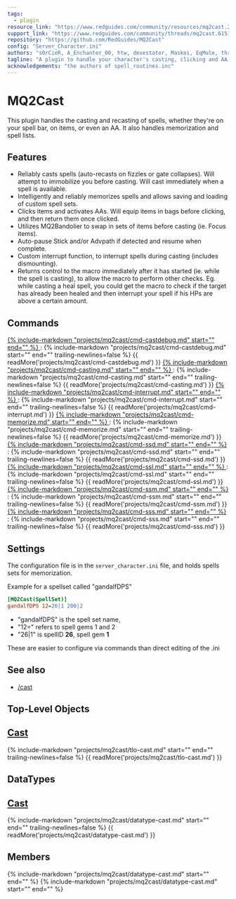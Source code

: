 ```yaml
---
tags:
  - plugin
resource_link: "https://www.redguides.com/community/resources/mq2cast.290/"
support_link: "https://www.redguides.com/community/threads/mq2cast.61518/"
repository: "https://github.com/RedGuides/MQ2Cast"
config: "Server_Character.ini"
authors: "s0rCieR, A_Enchanter_00, htw, devestator, Maskoi, EqMule, three-p-o, trev, alynel"
tagline: "A plugin to handle your character's casting, clicking and AA activation"
acknowledgements: "the authors of spell_routines.inc"
---
```


# MQ2Cast

<!--desc-start-->
This plugin handles the casting and recasting of spells, whether they're on your spell bar, on items, or even an AA. It also handles memorization and spell lists.
<!--desc-end-->
## Features
* Reliably casts spells (auto-recasts on fizzles or gate collapses). Will attempt to immobilize you before casting. Will cast immediately when a spell is available.
* Intelligently and reliably memorizes spells and allows saving and loading of custom spell sets. 
* Clicks items and activates AAs. Will equip items in bags before clicking, and then return them once clicked.
* Utilizes MQ2Bandolier to swap in sets of items before casting (ie. Focus items).
* Auto-pause Stick and/or Advpath if detected and resume when complete.
* Custom interrupt function, to interrupt spells during casting (includes dismounting).
* Returns control to the macro immediately after it has started (ie. while the spell is casting), to allow the macro to perform other checks. Eg. while casting a heal spell, you could get the macro to check if the target has already been healed and then interrupt your spell if his HPs are above a certain amount.

## Commands

<a href="cmd-castdebug/">
{% 
  include-markdown "projects/mq2cast/cmd-castdebug.md" 
  start="<!--cmd-syntax-start-->" 
  end="<!--cmd-syntax-end-->" 
%}
</a>
:    {% include-markdown "projects/mq2cast/cmd-castdebug.md" 
        start="<!--cmd-desc-start-->" 
        end="<!--cmd-desc-end-->" 
        trailing-newlines=false 
     %} {{ readMore('projects/mq2cast/cmd-castdebug.md') }}

<a href="cmd-casting/">
{% 
  include-markdown "projects/mq2cast/cmd-casting.md" 
  start="<!--cmd-syntax-start-->" 
  end="<!--cmd-syntax-end-->" 
%}
</a>
:    {% include-markdown "projects/mq2cast/cmd-casting.md" 
        start="<!--cmd-desc-start-->" 
        end="<!--cmd-desc-end-->" 
        trailing-newlines=false 
     %} {{ readMore('projects/mq2cast/cmd-casting.md') }}

<a href="cmd-interrupt/">
{% 
  include-markdown "projects/mq2cast/cmd-interrupt.md" 
  start="<!--cmd-syntax-start-->" 
  end="<!--cmd-syntax-end-->" 
%}
</a>
:    {% include-markdown "projects/mq2cast/cmd-interrupt.md" 
        start="<!--cmd-desc-start-->" 
        end="<!--cmd-desc-end-->" 
        trailing-newlines=false 
     %} {{ readMore('projects/mq2cast/cmd-interrupt.md') }}

<a href="cmd-memorize/">
{% 
  include-markdown "projects/mq2cast/cmd-memorize.md" 
  start="<!--cmd-syntax-start-->" 
  end="<!--cmd-syntax-end-->" 
%}
</a>
:    {% include-markdown "projects/mq2cast/cmd-memorize.md" 
        start="<!--cmd-desc-start-->" 
        end="<!--cmd-desc-end-->" 
        trailing-newlines=false 
     %} {{ readMore('projects/mq2cast/cmd-memorize.md') }}

<a href="cmd-ssd/">
{% 
  include-markdown "projects/mq2cast/cmd-ssd.md" 
  start="<!--cmd-syntax-start-->" 
  end="<!--cmd-syntax-end-->" 
%}
</a>
:    {% include-markdown "projects/mq2cast/cmd-ssd.md" 
        start="<!--cmd-desc-start-->" 
        end="<!--cmd-desc-end-->" 
        trailing-newlines=false 
     %} {{ readMore('projects/mq2cast/cmd-ssd.md') }}

<a href="cmd-ssl/">
{% 
  include-markdown "projects/mq2cast/cmd-ssl.md" 
  start="<!--cmd-syntax-start-->" 
  end="<!--cmd-syntax-end-->" 
%}
</a>
:    {% include-markdown "projects/mq2cast/cmd-ssl.md" 
        start="<!--cmd-desc-start-->" 
        end="<!--cmd-desc-end-->" 
        trailing-newlines=false 
     %} {{ readMore('projects/mq2cast/cmd-ssl.md') }}

<a href="cmd-ssm/">
{% 
  include-markdown "projects/mq2cast/cmd-ssm.md" 
  start="<!--cmd-syntax-start-->" 
  end="<!--cmd-syntax-end-->" 
%}
</a>
:    {% include-markdown "projects/mq2cast/cmd-ssm.md" 
        start="<!--cmd-desc-start-->" 
        end="<!--cmd-desc-end-->" 
        trailing-newlines=false 
     %} {{ readMore('projects/mq2cast/cmd-ssm.md') }}

<a href="cmd-sss/">
{% 
  include-markdown "projects/mq2cast/cmd-sss.md" 
  start="<!--cmd-syntax-start-->" 
  end="<!--cmd-syntax-end-->" 
%}
</a>
:    {% include-markdown "projects/mq2cast/cmd-sss.md" 
        start="<!--cmd-desc-start-->" 
        end="<!--cmd-desc-end-->" 
        trailing-newlines=false 
     %} {{ readMore('projects/mq2cast/cmd-sss.md') }}

## Settings

The configuration file is in the `server_character.ini` file, and holds spells sets for memorization.

Example for a spellset called "gandalfDPS"

```ini
[MQ2Cast(SpellSet)]
gandalfDPS 12=26|1 200|2
```

- "gandalfDPS" is the spell set name, 
- "12=" refers to spell gems 1 and 2
- "26|1" is spellID **26**, spell gem **1**

These are easier to configure via commands than direct editing of the .ini

## See also

- [/cast](../macroquest/reference/commands/cast.md)

## Top-Level Objects

## [Cast](tlo-cast.md)
{% include-markdown "projects/mq2cast/tlo-cast.md" start="<!--tlo-desc-start-->" end="<!--tlo-desc-end-->" trailing-newlines=false %} {{ readMore('projects/mq2cast/tlo-cast.md') }}

## DataTypes

## [Cast](datatype-cast.md)
{% include-markdown "projects/mq2cast/datatype-cast.md" start="<!--dt-desc-start-->" end="<!--dt-desc-end-->" trailing-newlines=false %} {{ readMore('projects/mq2cast/datatype-cast.md') }}

<h2>Members</h2>
{% include-markdown "projects/mq2cast/datatype-cast.md" start="<!--dt-members-start-->" end="<!--dt-members-end-->" %}
{% include-markdown "projects/mq2cast/datatype-cast.md" start="<!--dt-linkrefs-start-->" end="<!--dt-linkrefs-end-->" %}
